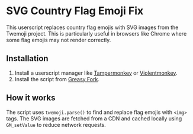 # SVG Country Flag Emoji Fix

This userscript replaces country flag emojis with SVG images from the Twemoji project. This is particularly useful in browsers like Chrome where some flag emojis may not render correctly.

## Installation

1.  Install a userscript manager like [Tampermonkey](https://www.tampermonkey.net/) or [Violentmonkey](https://violentmonkey.github.io/).
2.  Install the script from [Greasy Fork](https://greasyfork.org/en/scripts/499718-svg-country-flag-emoji-q).

## How it works

The script uses `twemoji.parse()` to find and replace flag emojis with `<img>` tags. The SVG images are fetched from a CDN and cached locally using `GM_setValue` to reduce network requests.
